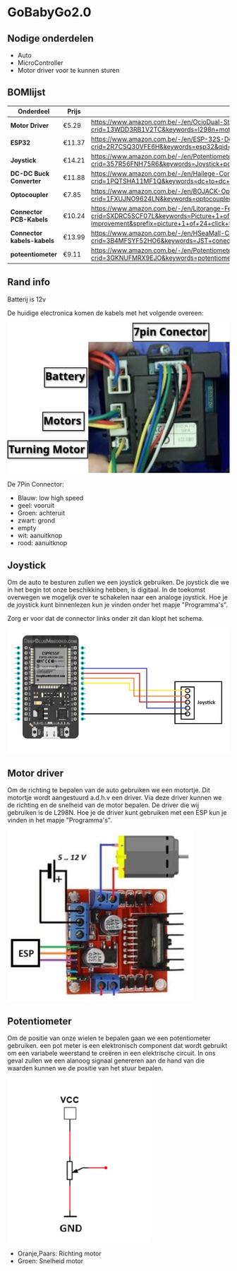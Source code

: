 # GoBabyGo2.0

## Nodige onderdelen

- Auto
- MicroController
- Motor driver voor te kunnen sturen

## BOMlijst
| **Onderdeel**            | **Prijs** | **Link**                                                                                                                                                                                                                                                                |
|--------------------------|-----------|-------------------------------------------------------------------------------------------------------------------------------------------------------------------------------------------------------------------------------------------------------------------------|
| **Motor Driver**         | €5.29     | https://www.amazon.com.be/-/en/OcioDual-Stepper-Electronics-Projects-Raspberry/dp/B07YNR5KWP/ref=sr_1_10?crid=13WDD3RB1V2TC&keywords=l298n+motor+driver&qid=1695624708&sprefix=l298n+motor+driver%2Caps%2C69&sr=8-10                                                    |
| **ESP32**                | €11.37    | https://www.amazon.com.be/-/en/ESP-32S-Development-Antenna-Bluetooth-Arduino/dp/B07XH45MWW/ref=sr_1_27?crid=2R7CSQ30VFE6H&keywords=esp32&qid=1695629494&sprefix=esp32%2Caps%2C166&sr=8-27&th=1                                                                          |
| **Joystick**             | €14.21    | https://www.amazon.com.be/-/en/Potentiometer-JH-D202X-R2-Controller-Photography-Accessories/dp/B09J2C4DN5/ref=sr_1_3?crid=357R56FNH75R6&keywords=Joystick+potentiometer+JH-D202X-R4+10K&qid=1695624613&sprefix=joystick+potentiometer+jh-d202x-r4+10k%2Caps%2C66&sr=8-3 |
| **DC-DC Buck Converter** | €11.88    | https://www.amazon.com.be/-/en/Hailege-Converter-1-25-36V-Adjustable-Step-down/dp/B07XRF9NWP/ref=sr_1_7?crid=1PQTSHA11MF1Q&keywords=dc+to+dc+buck+converter+adjustable&qid=1695628749&sprefix=dc+to+dc+buck+converter+adjustable%2Caps%2C71&sr=8-7                      |
| **Optocoupler** | €7.85    | https://www.amazon.com.be/-/en/BOJACK-Optocoupler-Installation-Spacing-Package/dp/B08CXKZ98W/ref=sr_1_6?crid=1FXUJNO9624LN&keywords=optocoupler&qid=1695634939&sprefix=optocoupler%2Caps%2C69&sr=8-6                      |
| **Connector PCB-Kabels** | €10.24    | https://www.amazon.com.be/-/en/Litorange-Female-2-54mm-JST-XH-Connector/dp/B086W9HB3M/ref=sr_1_1?crid=SXDRC5SCF07L&keywords=Picture+1+of+24+Click+to+enlarge+Have+one+to+sell%3F+Sell+it+yourself+Terminal+Board+Connectors+JST+Male+Female&qid=1695648512&s=home-improvement&sprefix=picture+1+of+24+click+to+enlarge+have+one+to+sell+sell+it+yourself+terminal+board+connectors+jst+male+female%2Chome-improvement%2C199&sr=1-1                      |
| **Connector kabels-kabels** | €13.99    | https://www.amazon.com.be/-/en/HSeaMall-Connector-Female-Housing-Assortment/dp/B0716WZ6RW/ref=sr_1_12?crid=3B4MFSYF52HO6&keywords=JST+conector+set&qid=1696247641&s=home-improvement&sprefix=jst+conector+set%2Chome-improvement%2C66&sr=1-12                     |
| **poteentiometer** | €9.11    | https://www.amazon.com.be/-/en/Potentiometer-Rotating-Automotive-Electronics-Multimedia/dp/B09BJMFVMZ/ref=sr_1_11?crid=3GKNUFMRX9EJO&keywords=potentiometer+10k&qid=1696248212&s=home-improvement&sprefix=potentiometer+10k%2Chome-improvement%2C259&sr=1-11                      |


## Rand info

Batterij is 12v 

De huidige electronica komen de kabels met het volgende overeen:

![Driver](./Img/DriverPicture.jpg)

De 7Pin Connector:
- Blauw: low high speed
- geel: vooruit
- Groen: achteruit
- zwart: grond
- empty
- wit: aanuitknop
- rood: aanuitknop

## Joystick
Om de auto te besturen zullen we een joystick gebruiken. De joystick die we in het begin tot onze beschikking hebben, is digitaal. 
In de toekomst overwegen we mogelijk over te schakelen naar een analoge joystick. Hoe je de joystick kunt binnenlezen kun je vinden onder het mapje "Programma's".

Zorg er voor dat de connector links onder zit dan klopt het schema.

![Aansluitschema Joystick](./Img/Aansluitschema_Joystick.jpg)

## Motor driver
Om de richting te bepalen van de auto gebruiken we een motortje. Dit motortje wordt aangestuurd a.d.h.v een driver. 
Via deze driver kunnen we de richting en de snelheid van de motor bepalen. De driver die wij gebruiken is de L298N.
Hoe je de driver kunt gebruiken met een ESP kun je vinden in het mapje "Programma's".

![Aansluitschema Driver](./Img/Aansluitschema%20L298N%20H-brug.jpg) 

## Potentiometer
Om de positie van onze wielen te bepalen gaan we een potentiometer gebruiken. een pot meter is een elektronisch component 
dat wordt gebruikt om een variabele weerstand te creëren in een elektrische circuit. In ons geval zullen we een alanoog signaal
genereren aan de hand van die waarden kunnen we de positie van het stuur bepalen.

![PotMeter](./Img/PotMeter.png)

- Oranje,Paars: Richting motor
- Groen: Snelheid motor



